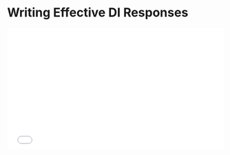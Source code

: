 # Writing Effective DI Responses

<div style="position: relative; width: 100%; height: 0; padding-bottom: 56.25%; overflow: hidden;">
  <iframe src="${PRIVATE_VIDEO_INTRO_1}" frameborder="0" allowfullscreen style="position: absolute; top: 0; left: 0; width: 100%; height: 100%; border: none; object-fit: cover;" />
</div>

Crafting effective responses to prompts requires a structured approach that ensures clarity, accuracy, and thorough reasoning. A well-written response enables the AI model to understand the logic behind the answer and learn how to reason through data in a similar fashion.

## Rubric for Responses

### <span style="color:#364BC9">Completeness</span>

* The response should fully address all aspects of the prompt, ensuring no part of the question is overlooked.&#x20;
* It should provide a thorough explanation that leaves no gaps or unanswered elements.

### <span style="color:#364BC9">Clarity</span>

* The response must be straightforward and easy to follow, with no ambiguity.&#x20;
* It should clearly present information and conclusions derived from the image, making the interpretation accessible and understandable.

### <span style="color:#364BC9">Accuracy</span>

* The response must be precise, using evidence directly from the image to support any claims, conclusions, or calculations.&#x20;
* No fabricated details or assumptions that cannot be supported by the image should be included.

### <span style="color:#364BC9">Formatting (Markdown)</span>

* The response should be well-structured using markdown formatting for readability.&#x20;
* This includes using headers, bullet points, or numbered lists as needed to organize the information clearly and professionally.

### <span style="color:#364BC9">Grammar</span>

* The response should be grammatically correct, free from spelling or syntactical errors.&#x20;
* It must present the information in a polished and professional manner, ensuring that it is easy to read and comprehend.&#x20;

***

## Writing Responses to a Contextual Prompt 

<img height="699" width="699" src="${PRIVATE_IMAGE_MOD4_1}" />

:::note
Identify the intoxicants in the given image that do not lead to 'drug-related mortality.' Present the findings in a table.
:::

**Observation:**&#x20;

The provided image visually represents various intoxicants, each showing segments that correspond to "drug-related mortality." This is marked with a particular colour (a shade of magenta-pink). By examining the chart, we can identify which intoxicants have this "drug-related mortality" segment and which do not. Based on a **visual approximation**, two intoxicants appear not to have any drug-related mortality segment. &#x20;

**Explanation:**&#x20;

To determine which intoxicants do not lead to drug-related mortality, we must cross-check the colored segments corresponding to each intoxicant in the image. All intoxicants with the magenta-pink segment are associated with drug-related mortality, while those without it are not. Based on this observation, **LSD** and **Mushrooms** are the only intoxicants that do not show this segment.

### **Response**

(In Markdown)

:::info
\`\`\`

"To find which intoxicant doesn't have a drug related morality rating 

in the provided image, we have to look at the segments in the bars with respect to 'Drug-related mortality (6.4)' this is represented by a shade 

of color (shade of magenta-pink)



\*\*Note\*\*: The values presented are based on visual approximation.



\*\*Let's visualize the list of Intoxicants:\*\*



First, we must identify intoxicants that cause both 

'drug-related mortality' and those that do not.




|\*\*List of Intoxicants\*\*|\*\*Drug-related mortality Segment\*\*| 

\|:---:|:---:|

\| Alcohol | Yes | 

\| Heroin |Yes | 

\| Crack Cocaine |Yes |

\| Methylamphetamine |Yes |

\| Cocaine |Yes|

\| Tobacco |Yes|

\| Amphetamine |Yes|

\| Cannabis |Yes|

\| GHB |Yes|

\| Benzodiazepines |Yes|

\| Ketamine |Yes|

\| Methadone |Yes|

\| Mephedrone |Yes|

\| Butane |Yes|

\| Anabolic Steroids |Yes|

\| Ecstasy |Yes|

\| Qat/Khat |Yes |

\| LSD |No |

\| Buprenorphine |Yes|

\| Mushrooms |No|



From the Observation it seems that \*\*LSD\*\* and \*\*Mushrooms\*\* 

are the intoxicants that don't have Drug-related a mortality.



\*\*Medicinal drug that can cause drug-related mortality\*\*



\- Methadone, although used to treat substance abuse and chronic pain, 

can cause drug-related mortality if overdosed since it impairs

respiratory function. 



\- Misuse or incorrect dosage, particularly in people with no 

opioid tolerance, raises the risk of fatal respiratory depression."

\`\`\`
:::

***

## Writing Responses to a Semi-Contextual Prompt 

<img height="650" width="900" src="${PRIVATE_IMAGE_MOD4_2}" />

:::note
List each major event, along with the year it occurred and the corresponding dust concentrations, that took place between the first appearance of black band disease and the recorded seagrass death. Additionally, indicate whether any of these events coincided with significant climatic events?
:::

**Observation:**

The chart shows key events in the aquatic ecosystem, such as coral die-offs, the appearance of black band coral disease, and seagrass deaths, along with dust concentrations (measured in µg/m³) over the years from 1965 to 1995. Notable dust concentrations range from around 8 µg/m³ to 16 µg/m³, and several of these events coincide with major climatic occurrences, like El Niño.

**Explanation:**

Between the first appearance of black band coral disease in 1973 and the recorded seagrass death in Florida in 1987, the ecosystem experienced multiple significant changes. These changes are associated with fluctuating dust concentrations, with higher dust levels correlating with more severe ecological impacts. For instance, in 1982, both coral death and the mass die-off of the sea urchin Diadema Antillarum across the Caribbean occurred, coinciding with a 15 µg/m³ dust concentration and a major El Niño event. Similarly, in 1987, black band disease became rampant in Florida, alongside coral bleaching, at a dust concentration of 16 µg/m³, also during an El Niño year.

### Response

(In Markdown)

:::info
\`\`\`

Here’s a summary of the major events between the first records 

of black band disease and the first recorded sea grass death, 

along with the corresponding dust concentrations and any 

associated climatic events:



1.  \*\*First Appearance of Black Band Coral Disease\*\*

    -   \*\*Year:\*\* 1973

    -   \*\*Dust Concentration:\*\* \~13 µg/m³

    -   \*\*Climatic Event:\*\* Not explicitly mentioned.

2.  \*\*Staghorn and Elkhorn Corals Die in Florida\*\*

    -   \*\*Year:\*\* 1978

    -   \*\*Dust Concentration:\*\* \~8 µg/m³

    -   \*\*Climatic Event:\*\* Not explicitly mentioned.

3.  \*\*Staghorn and Elkhorn Corals Die in Jamaica\*\*

    -   \*\*Year:\*\* 1980

    -   \*\*Dust Concentration:\*\* \~10 µg/m³

    -   \*\*Climatic Event:\*\* Not explicitly mentioned.

4.  \*\*Staghorn and Elkhorn Corals Die Throughout the Caribbean 

(Major El Niño)\*\*

    -   \*\*Year:\*\* 1982

    -   \*\*Dust Concentration:\*\* \~15 µg/m³

    -   \*\*Climatic Event:\*\* Major El Niño.

5.  \*\*Sea Urchin Diadema antillarum, a Key Reef Herbivore, 

Dies Throughout the Caribbean (Major El Niño)\*\*

    -   \*\*Year:\*\* 1982

    -   \*\*Dust Concentration:\*\* \~15 µg/m³

    -   \*\*Climatic Event:\*\* Major El Niño.

6.  \*\*Black Band Disease Rampant in Florida; Corals Bleach 

throughout the Caribbean and Sea Grasses Die in Florida 

(Major El Niño)\*\*

    -   \*\*Year:\*\* 1987

&#x20;   \-   \*\*Dust Concentration:\*\* \~16 µg/m³

    -   \*\*Climatic Event:\*\* Major El Niño.



These events show a correlation between high dust concentrations 

and significant ecological impacts, with major climatic events such 

as El Niño coinciding with the most severe occurrences.

\`\`\`
:::